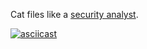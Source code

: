 Cat files like a [security analyst](https://www.youtube.com/watch?v=rzMwku95lRE).

[![asciicast](https://asciinema.org/a/7qpmtlpg0fzoyncyun8n3bbrw.png)](https://asciinema.org/a/7qpmtlpg0fzoyncyun8n3bbrw)
